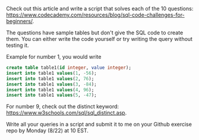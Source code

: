 Check out this article and write a script that solves each of the 10 questions: https://www.codecademy.com/resources/blog/sql-code-challenges-for-beginners/. 

The questions have sample tables but don't give the SQL code to create them. You can either write the code yourself or try writing the query without testing it. 

Example for number 1, you would write 
```sql
create table table1(id integer, value integer);
insert into table1 values(1, -56);
insert into table1 values(2, 76);
insert into table1 values(3, -84);
insert into table1 values(4, 96);
insert into table1 values(5, -47);
```

For number 9, check out the distinct keyword: https://www.w3schools.com/sql/sql_distinct.asp.

Write all your queries in a script and submit it to me on your Github exercise repo by Monday (8/22) at 10 EST. 